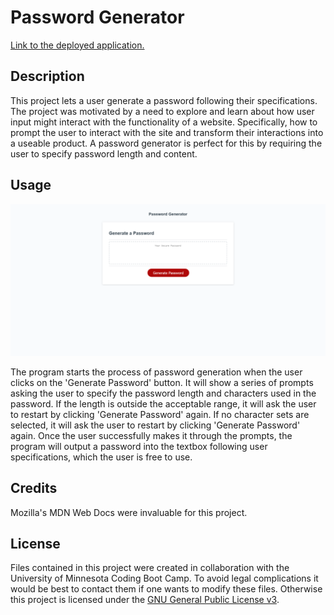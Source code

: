# Password Generator

[Link to the deployed application.](https://karlnh.github.io/studious-journey/)

## Description

This project lets a user generate a password following their specifications. The project was motivated by a need to explore and learn about how user input might interact with the functionality of a website. Specifically, how to prompt the user to interact with the site and transform their interactions into a useable product. A password generator is perfect for this by requiring the user to specify password length and content.

## Usage

![alt text](assets/img/screenshot.png)

The program starts the process of password generation when the user clicks on the 'Generate Password' button.
It will show a series of prompts asking the user to specify the password length and characters used in the password.
If the length is outside the acceptable range, it will ask the user to restart by clicking 'Generate Password' again.
If no character sets are selected, it will ask the user to restart by clicking 'Generate Password' again.
Once the user successfully makes it through the prompts, the program will output a password into the textbox following user specifications, which the user is free to use.

## Credits

Mozilla's MDN Web Docs were invaluable for this project. 

## License

Files contained in this project were created in collaboration with the University of Minnesota Coding Boot Camp. To avoid legal complications it would be best to contact them if one wants to modify these files. Otherwise this project is licensed under the [GNU General Public License v3](https://www.gnu.org/licenses/gpl-3.0.html).
